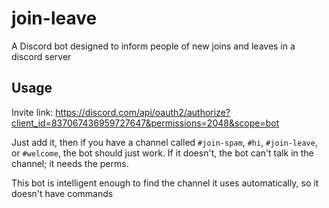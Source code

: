 # join-leave

A Discord bot designed to inform people of new joins and leaves in a discord server

## Usage

Invite link: https://discord.com/api/oauth2/authorize?client_id=837067436959727647&permissions=2048&scope=bot

Just add it, then if you have a channel called `#join-spam`, `#hi`, `#join-leave`, or `#welcome`, the bot should just work. If it doesn't, the bot can't talk in the channel; it needs the perms.

This bot is intelligent enough to find the channel it uses automatically, so it doesn't have commands